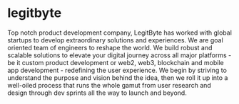 # legitbyte

Top notch product development company, LegitByte has worked with global startups to develop extraordinary solutions and experiences.
We are goal oriented team of engineers to reshape the world. We build robust and scalable solutions to elevate your digital journey across all major platforms - be it custom product development or web2, web3, blockchain and mobile app development - redefining the user experience. We begin by striving to understand the purpose and vision behind the idea, then we roll it up into a well-oiled process that runs the whole gamut from user research and design through dev sprints all the way to launch and beyond.
